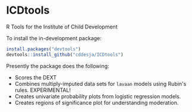 # ICDtools
R Tools for the Institute of Child Development

To install the in-development package:

```r
install.packages("devtools")
devtools::install_github("cddesja/ICDtools")
```

Presently the package does the following:
- Scores the DEXT
- Combines multiply-imputed data sets for `lavaan` models using Rubin's rules. EXPERIMENTAL!
- Creates univariate probability plots from logistic regression models.
- Creates regions of significance plot for understanding moderation.
